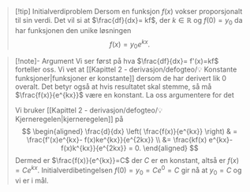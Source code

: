 > [!tip] Initialverdiproblem
> Dersom en funksjon $f(x)$ vokser proporsjonalt til sin verdi. Det vil si at $\frac{df}{dx}= kf$, der $k\in\mathbb{R}$ og $f(0) = y_0$ da har funksjonen den unike løsningen 
> $$
> f(x) = y_0 e^{kx}.
> $$ 


> [!note]- Argument 
> Vi ser først på hva $\frac{df}{dx}= f'(x)=kf$ forteller oss. Vi vet at [[Kapittel 2 - derivasjon/defogteo/💡 Konstante funksjoner|funksjoner er konstante]] dersom de har derivert lik 0 overalt. Det betyr også at hvis resultatet skal stemme, så må $\frac{f(x)}{e^{kx}}$ være en konstant. La oss argumentere for det
> 
> Vi bruker [[Kapittel 2 - derivasjon/defogteo/💡 Kjerneregelen|kjerneregelen]] på
> $$
> \begin{aligned} 
> \frac{d}{dx} \left( \frac{f(x)}{e^{kx}} \right) & = \frac{f'(x)e^{kx}- f(x)ke^{kx}}{e^{2kx}} \\ &= \frac{kf(x) e^{kx}- f(x)k^{kx}}{e^{2kx}} = 0.  
> \end{aligned} 
> $$
> Dermed er $\frac{f(x)}{e^{kx}}=C$ der $C$ er en konstant, altså er $f(x) = Ce^{kx}$. Initialverdibetingelsen $f(0)=y_0 = C e^{0}=C$ gir nå at $y_0 = C$ og vi er i mål.